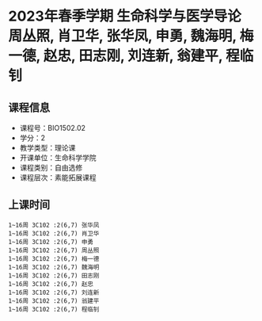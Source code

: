 # 2023年春季学期 生命科学与医学导论 周丛照, 肖卫华, 张华凤, 申勇, 魏海明, 梅一德, 赵忠, 田志刚, 刘连新, 翁建平, 程临钊






## 课程信息

- 课程号：BIO1502.02
- 学分：2
- 教学类型：理论课
- 开课单位：生命科学学院
- 课程类别：自由选修
- 课程层次：素能拓展课程

## 上课时间

```
1~16周 3C102 :2(6,7) 张华凤
1~16周 3C102 :2(6,7) 肖卫华
1~16周 3C102 :2(6,7) 申勇
1~16周 3C102 :2(6,7) 周丛照
1~16周 3C102 :2(6,7) 梅一德
1~16周 3C102 :2(6,7) 魏海明
1~16周 3C102 :2(6,7) 田志刚
1~16周 3C102 :2(6,7) 赵忠
1~16周 3C102 :2(6,7) 刘连新
1~16周 3C102 :2(6,7) 翁建平
1~16周 3C102 :2(6,7) 程临钊
```

